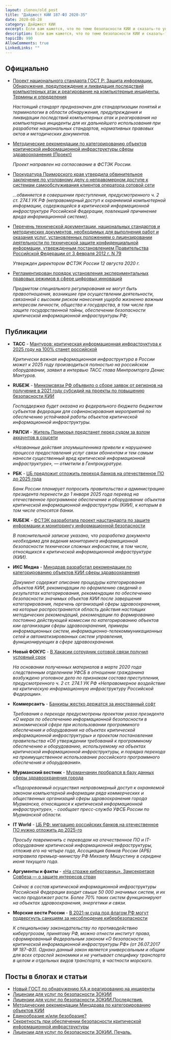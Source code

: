 ```yaml
---
layout: zlonov/old_post
title: "Дайджест КИИ 187-ФЗ 2020-35"
date: 2020-08-28
category: Дайджест КИИ
excerpt: Если вам кажется, что по теме безопасности КИИ и сказать-то уже нечего, то очередной Дайджест КИИ 187-ФЗ быстро убедит вас в обратном =)
description: Если вам кажется, что по теме безопасности КИИ и сказать-то уже нечего, то очередной Дайджест КИИ 187-ФЗ быстро убедит вас в обратном =)
topicID: 990
AllowComments: true
LinkedLinks: ""
---
```

## Официально

- [Проект национального стандарта ГОСТ Р: Защита информации. Обнаружение, предупреждение и ликвидация последствий компьютерных атак и реагирование на компьютерные инциденты. Термины и определения](https://fstec.ru/tk-362/standarty-tk362/303-proekty/2097-proekt-natsionalnogo-standarta-gost-r-7)

    *Настоящий стандарт предназначен для стандартизации понятий и терминологии в области обнаружения, предупреждения и ликвидации последствий компьютерных атак и реагирования на компьютерные инциденты для их дальнейшего использования при разработке национальных стандартов, нормативных правовых актов и методических документов.*

- [Методические рекомендации по категорированию объектов критической информационной инфраструктуры сферы здравоохранения (Проект)](http://portal.egisz.rosminzdrav.ru/materials/3635)

    *Проект направлен на согласование в ФСТЭК России.*

- [Прокуратура Приморского края утвердила обвинительное заключение по уголовному делу о неправомерном доступе к системам самообслуживания клиентов оператора сотовой сети](https://genproc.gov.ru/smi/news/subjects/news-1885100/)

    *...обвиняется в совершении преступления, предусмотренного ч. 2 ст. 274.1 УК РФ (неправомерный доступ к охраняемой компьютерной информации, содержащейся в критической информационной инфраструктуре Российской Федерации, повлекший причинение вреда информационной системе).*

- [Перечень технической документации, национальных стандартов и методических документов, необходимых для выполнения работ и оказания услуг, установленных положением о лицензировании деятельности по технической защите конфиденциальной информации, утвержденным постановлением Правительства Российской Федерации от 3 февраля 2012 г. N 79](https://fstec.ru/normotvorcheskaya/litsenzirovanie/76-inye/2101-perechen-utverzhden-direktorom-fstek-rossii-12-avgusta-2020-g)

    *Утвержден директором ФСТЭК России 12 августа 2020 г.*

- [Регламентирован порядок установления экспериментальных правовых режимов в сфере цифровых инноваций](http://www.garant.ru/news/1405896/)

    *Предметом специального регулирования не могут быть правоотношения, возникшие при осуществлении деятельности, связанной с высоким риском нанесения ущерба жизненно важным интересам личности, общества и государства, в том числе при защите государственной тайны, обеспечении безопасности критической информационной инфраструктуры РФ;*

## Публикации

- **ТАСС** - [Мантуров: критическая информационная инфраструктура к 2025 году на 100% станет российской](https://tass.ru/ekonomika/9094509)

    *Критически важная информационная инфраструктура в России может к 2025 году производиться полностью на российском оборудовании, заявил в интервью ТАСС глава Минпромторга Денис Мантуров.*

- **RUБЕЖ** - [Минкомсвязи РФ объявило о сборе заявок от регионов на получение в 2021 году субсидий на проекты по повышению безопасности КИИ](https://ru-bezh.ru/gossektor/news/20/07/31/minkomsvyazi-rf-obyavilo-o-sbore-zayavok-ot-regionov-na-poluchen)

    *Господдержка будет оказана из федерального бюджета бюджетам субъектов федерации для софинансирования мероприятий по обеспечению устойчивой работы объектов критической информационной инфраструктуры.*

- **РАПСИ** - [Житель Приморья предстанет перед судом за взлом аккаунтов в соцсети](http://www.rapsinews.ru/incident_news/20200805/306120029.html)

    *«Названные действия злоумышленника привели к нарушению процесса предоставления услуг связи абонентам и тем самым нанесли существенный вред критической информационной инфраструктуре», — отметили в Генпрокуратуре.*

- **РБК** - [ЦБ предложит отложить переход банков на отечественное ПО до 2025 года](https://www.rbc.ru/finances/12/08/2020/5f33fe909a7947dfd2b43995)

    *Банк России планирует попросить правительство и администрацию президента перенести до 1 января 2025 года перевод на отечественное программное обеспечение и оборудование объектов критической информационной инфраструктуры (КИИ), к которым в том числе относятся банки.*

- **RUБЕЖ** - [ФСТЭК разработала проект нацстандарта по защите информации и мониторингу информационной безопасности](https://ru-bezh.ru/gossektor/news/20/08/12/fstek-razrabotala-proekt-naczstandarta-po-zashhite-informaczii-i)

    *В пояснительной записке указано, что разработка документа необходима для ведения мониторинга информационной безопасности технически сложных инфосистем, в том числе, относящихся к критической информационной инфраструктуре (КИИ).*

- **ИКС Медиа** - [Минздрав разработал рекомендации по категорированию объектов КИИ сферы здравоохранения](http://www.iksmedia.ru/news/5686984-Minzdrav-razrabotal-rekomendacii.html)

    *Документ содержит описание процедуры категорирования объектов КИИ, рекомендации по оформлению сведений о результатах категорирования, рекомендации по обеспечению безопасности значимых объектов КИИ после завершения категорирования, перечень организаций сферы здравоохранения, на которые распространяется область действия настоящих методических рекомендаций, рекомендации по формированию постоянно действующей комиссии по категорированию объектов кии организации сферы здравоохранения, примеры информационных систем, информационно-телекоммуникационных сетей и автоматизированных систем управления, функционирующих в сфере здравоохранения.*

- **Новый ФОКУС** - [В Хакасии сотрудник сотовой связи получил условный срок](https://khakasia.info/2020/08/19/v-hakasii-sotrudnik-sotovoj-svyazi-poluchil-uslovnyj-srok/)

    *На основании полученных материалов в марте 2020 года следственным отделением УФСБ в отношении гражданина возбуждено уголовное дело  по признакам состава преступления, предусмотренного ч. 2 ст. 274.1 УК РФ «Неправомерное воздействие на критическую информационную инфраструктуру Российской Федерации».*

- **Коммерсантъ** - [Банкиры жестко держатся за иностранный софт](https://www.kommersant.ru/doc/4459509)

    *Требования о переходе предусмотрены проектом указа президента «О мерах по обеспечению информационной безопасности в экономической сфере при использовании программного обеспечения и оборудования на объектах критической информационной инфраструктуры» и проектом постановления правительства «Об утверждении требований к программному обеспечению и оборудованию, используемому на объектах критической информационной инфраструктуры, и порядка перехода на преимущественное использование российского программного обеспечения и оборудования».*

- **Мурманский вестник** - [Мурманчанин пробрался в базу данных сферы здравоохранения города](https://www.mvestnik.ru/newslent/murmanchanin-probralsya-v-bazu-dannyh-sfery-zdravoohraneniya-goroda/)

    *«Подозреваемый осуществил неправомерный доступ к охраняемой законом компьютерной информации ряда коммерческих и общественных организаций сферы здравоохранения города Мурманска, относящихся к критической информационной инфраструктуре», - сообщает пресс-служба УФСБ России по Мурманской области.*

- **IT World** - [ЦБ РФ: миграцию российских банков на отечественное ПО нужно отложить до 2025-го](https://www.it-world.ru/it-news/it/155860.html)

    *Просьбу повременить с переводом на отечественное ПО и IT-оборудование критической информационной инфраструктуры, отложив его на четыре года, Ассоциация банков России (АРБ) направила премьер-министру РФ Михаилу Мишустину в середине июня текущего года.*

- **Аргументы и факты** - [«На страже киберграниц». Замсекретаря Совбеза — о защите интересов стран](https://aif.ru/politics/world/na_strazhe_kibergranic_zamglavy_sovbeza_-_o_zashchite_interesov_strany)

    *Сейчас в состав критической информационной инфраструктуры Российской Федерации входит свыше 50 000 значимых систем, и их число продолжает расти. Более 70% таких систем функционируют на объектах здравоохранения, энергетики и связи.*

- **Морские вести России** - [В 2021-м суда под флагом РФ могут подвергнуть санкциям за несоблюдение кибербезопасности](http://www.morvesti.ru/news/1679/85404/)

    *К специальному законодательству по противодействию киберугрозам, принятому РФ, можно отнести институт права, сформированный Федеральным законом «О безопасности критической информационной инфраструктуры РФ» (от 26.07.2017 № 187-ФЗ). Однако данный закон является универсальным и общим для всех отраслей экономики и не учитывает специфику транспорта в целом и отдельных видов транспорта, в частности морского.*

## Посты в блогах и статьи

- [Новый ГОСТ по обнаружению КА и реагированию на инциденты](https://sborisov.blogspot.com/2020/08/blog-post.html)
- [Лицензии для услуг по безопасности ЗОКИИ](https://valerykomarov.blogspot.com/2020/08/blog-post.html)
- [Лицензии для услуг по безопасности ЗОКИИ.Последствия.](https://valerykomarov.blogspot.com/2020/08/blog-post_17.html)
- [Методические рекомендации Минздрава по категорированию объектов КИИ](https://sborisov.blogspot.com/2020/08/blog-post_20.html)
- [Единообразие и/или безобразие?](https://valerykomarov.blogspot.com/2020/08/blog-post_25.html)
- [Секретность при обеспечении безопасности критической информационной инфраструктуры](https://www.it-world.ru/cionews/manage_secure/155891.html)
- [Лицензии для услуг по безопасности ЗОКИИ. Печаль.](https://valerykomarov.blogspot.com/2020/08/blog-post_27.html)
